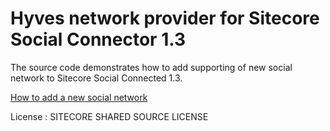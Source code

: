 # Hyves network provider for Sitecore Social Connector 1.3
 
The source code demonstrates how to add supporting of new social network to Sitecore Social Connected 1.3.
 
[How to add a new social network](https://github.com/downloads/Sitecore/Hyves-network-provider-for-Sitecore-Social-Connected-1.3/Social_Connected_How_to_Add_a_New_Social_Network_13-A4.pdf)
 
License : SITECORE SHARED SOURCE LICENSE
